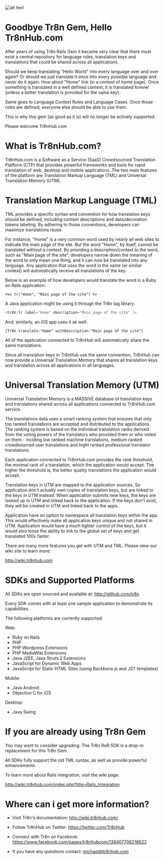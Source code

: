 ![alt text](https://raw.github.com/tr8n/tr8n/master/doc/screenshots/tr8nlogo.png "Tr8n Logo")

# Goodbye Tr8n Gem, Hello Tr8nHub.com

After years of using Tr8n Rails Gem it became very clear that there must exist a central repository for language rules, translation keys and translations that could be shared across all applications. 

Should we keep translating "Hello World" into every language over and over again? Or should we just translate it once into every possible language and never do it again. How about "Home" link (in a context of home page). Once something is translated in a well defined context, it is translated forever (unless a better translation is provided for the same key). 

Same goes to Language Context Rules and Language Cases. Once those rules are defined, everyone else should be able to use them.

This is why this gem (as good as it is) will no longer be actively supported. 

Please welcome Tr8nHub.com 

# What is Tr8nHub.com?

Tr8nHub.com is a Software as a Service (SaaS) Crowdsourced Translation Platform (CTP) that provides powerful frameworks and tools for rapid translation of web, desktop and mobile applications. The two main features of the platform are Translation Markup Language (TML) and Universal Translation Memory (UTM).

# Translation Markup Language (TML)

TML provides a specific syntax and convention for how translation keys should be defined, including context descriptions and data/decoration tokens labeling. By adhering to those conventions, developers can maximize translations reuse.

For instance, "Home" is a very common word used by nearly all web sites to indicate the main page of the site. But the word "Home", by itself, cannot be translated without a context. By providing a description/context to the word, such as "Main page of the site", developers narrow down the meaning of the word to only mean one thing, and it can now be translated into any language. Any application that uses the word in the same (or similar context) will automatically receive all translations of the key.

Below is an example of how developers would translate the word in a Ruby on Rails application:

```rails
<%= tr("Home", "Main page of the site") %>
```

A Java application might be using it through the Tr8n tag library:

```java
<tr8n:tr label="Home" description="Main page of the site" />
```

And, similarly, an iOS app uses it as well:

```objc
[Tr8n translate:"Home" withDescription:"Main page of the site"]
```

All of the application connected to Tr8nHub will automatically share the same translations.

Since all translation keys in Tr8nHub use the same convention, Tr8nHub can now provide a Universal Translation Memory that shares all translation keys and translation across all applications in all languages.

# Universal Translation Memory (UTM)

Universal Translation Memory is a MASSIVE database of translation keys and translations shared across all applications connected to Tr8nHub.com service.

The translations data uses a smart ranking system that ensures that only top ranked translations are accepted and distributed to the applications. The ranking system is based on the individual translation ranks derived from the voting powers of the translators who provided them or who voted on them - inclding low ranked machine translations, medium ranked crowdsourced user translations and hight ranked professional translator translations. 

Each application connected to Tr8nHub.com provides the rank threshold, the minimal rank of a translation, which the application would accept. The higher the threshold is, the better quality translations the application would accept.

Translation keys in UTM are mapped to the application sources. So application don't actually own copies of translation keys, but are linked to the keys in UTM instead. When application submits new keys, the keys are looked up in UTM and linked back to the application. If the keys don't exist, they will be created in UTM and linked back to the apps.

Application have an option to namespace all translation keys within the app. This would effectively make all application keys unique and not shared in UTM. Application would have a much tighter control of the keys, but it would also loose the ability to link to the global set of keys and get translated 100x faster.


There are many more features you get with UTM and TML. Please view our wiki site to learn more:

http://wiki.tr8nhub.com


# SDKs and Supported Platforms

All SDKs are open sourced and available at:
http://github.com/tr8n

Every SDK comes with at least one sample application to demonstrate its capabilities.

The following platforms are currently supported:

Web:

* Ruby on Rails
* PHP
* PHP Wordpress Extensions
* PHP MediaWiki Extensions
* Java J2EE, Java Struts 2 Extensions
* JavaScript for Dynamic Web Apps
* JavaScript for Static HTML Sites (using Backbone.js and JST templates)

Mobile:

* Java Android
* Objective C for iOS

Desktop:

* Java Swing


# If you are already using Tr8n Gem

You may want to consider upgrading. The Tr8n RoR SDK is a drop-in replacement for this Tr8n Gem. 

All SDKs fully support the old TML syntax, as well as provide powerful enhancements. 

To learn more about Rails integration, visit the wiki page:

http://wiki.tr8nhub.com/index.php?title=Rails_Integration



# Where can i get more information?

* Visit Tr8n's documentation:  http://wiki.tr8nhub.com/

* Follow Tr8nHub on Twitter: https://twitter.com/Tr8nHub

* Connect with Tr8n on Facebook: https://www.facebook.com/pages/tr8nhubcom/138407706218622

* If you have any questions contact: michael@tr8nhub.com






